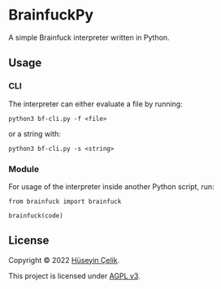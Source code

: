 # BrainfuckPy
A simple Brainfuck interpreter written in Python.

## Usage
### CLI
The interpreter can either evaluate a file by running:
```
python3 bf-cli.py -f <file>
```
or a string with:
```
python3 bf-cli.py -s <string>
```

### Module
For usage of the interpreter inside another Python script, run:
```python3
from brainfuck import brainfuck

brainfuck(code)
```

## License
Copyright © 2022 [Hüseyin Çelik](https://www.github.com/hueseyincelik).

This project is licensed under [AGPL v3](/LICENSE).

